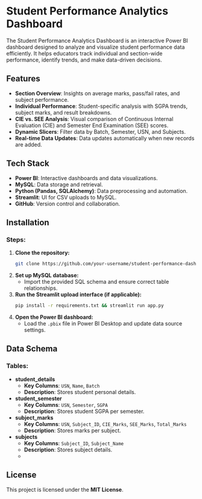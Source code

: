 # Student Performance Analytics Dashboard

The Student Performance Analytics Dashboard is an interactive Power BI dashboard designed to analyze and visualize student performance data efficiently. It helps educators track individual and section-wide performance, identify trends, and make data-driven decisions.

## Features
- **Section Overview**: Insights on average marks, pass/fail rates, and subject performance.
- **Individual Performance**: Student-specific analysis with SGPA trends, subject marks, and result breakdowns.
- **CIE vs. SEE Analysis**: Visual comparison of Continuous Internal Evaluation (CIE) and Semester End Examination (SEE) scores.
- **Dynamic Slicers**: Filter data by Batch, Semester, USN, and Subjects.
- **Real-time Data Updates**: Data updates automatically when new records are added.

## Tech Stack
- **Power BI**: Interactive dashboards and data visualizations.
- **MySQL**: Data storage and retrieval.
- **Python (Pandas, SQLAlchemy)**: Data preprocessing and automation.
- **Streamlit**: UI for CSV uploads to MySQL.
- **GitHub**: Version control and collaboration.

## Installation
### Steps:
1. **Clone the repository:**
   ```sh
   git clone https://github.com/your-username/student-performance-dashboard.git && cd student-performance-dashboard
   ```
2. **Set up MySQL database:**
   - Import the provided SQL schema and ensure correct table relationships.
3. **Run the Streamlit upload interface (if applicable):**
   ```sh
   pip install -r requirements.txt && streamlit run app.py
   ```
4. **Open the Power BI dashboard:**
   - Load the `.pbix` file in Power BI Desktop and update data source settings.

## Data Schema
### Tables:
- **student_details**
  - **Key Columns**: `USN`, `Name`, `Batch`
  - **Description**: Stores student personal details.
- **student_semester**
  - **Key Columns**: `USN`, `Semester`, `SGPA`
  - **Description**: Stores student SGPA per semester.
- **subject_marks**
  - **Key Columns**: `USN`, `Subject_ID`, `CIE_Marks`, `SEE_Marks`, `Total_Marks`
  - **Description**: Stores marks per subject.
- **subjects**
  - **Key Columns**: `Subject_ID`, `Subject_Name`
  - **Description**: Stores subject details.
  - 
## License
This project is licensed under the **MIT License**.

